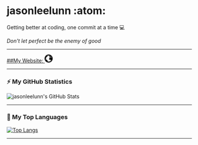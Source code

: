 # jasonleelunn :atom:

Getting better at coding, one commit at a time :computer:  

*Don't let perfect be the enemy of good*

---

[##My Website: <img alt="My Personal Website" width="22px" src="https://raw.githubusercontent.com/iconic/open-iconic/master/svg/globe.svg" />][website]

---

### :zap: My GitHub Statistics

<img alt="jasonleelunn's GitHub Stats" src="https://github-readme-stats.vercel.app/api?username=jasonleelunn&show_icons=true&theme=dark&count_private=true&include_all_commits=true" />  


---

### :rocket: My Top Languages

[![Top Langs](https://github-readme-stats.vercel.app/api/top-langs/?username=jasonleelunn&layout=compact&langs_count=6&theme=dark)](https://github.com/anuraghazra/github-readme-stats)

---

[website]: https://jasonleelunn.github.io/react-personal-web-page/

